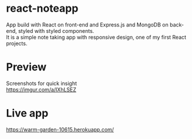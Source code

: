 # react-noteapp
App build with React on front-end and Express.js and MongoDB on back-end, styled with styled components.  
It is a simple note taking app with responsive design, one of my first React projects.  
# Preview
Screenshots for quick insight  
https://imgur.com/a/IXhLSEZ
# Live app
https://warm-garden-10615.herokuapp.com/
